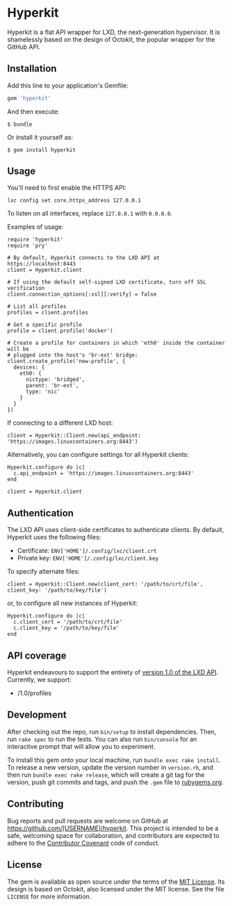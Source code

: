 # Hyperkit

Hyperkit is a flat API wrapper for LXD, the next-generation hypervisor.
It is shamelessly based on the design of Octokit, the popular wrapper for
the GitHub API.

## Installation

Add this line to your application's Gemfile:

```ruby
gem 'hyperkit'
```

And then execute:

    $ bundle

Or install it yourself as:

    $ gem install hyperkit

## Usage

You'll need to first enable the HTTPS API:

```
lxc config set core.https_address 127.0.0.1
```

To listen on all interfaces, replace `127.0.0.1` with `0.0.0.0`.

Examples of usage:

```
require 'hyperkit'
require 'pry'

# By default, Hyperkit connects to the LXD API at https://localhost:8443
client = Hyperkit.client

# If using the default self-signed LXD certificate, turn off SSL verification
client.connection_options[:ssl][:verify] = false

# List all profiles
profiles = client.profiles

# Get a specific profile
profile = client.profile('docker')

# Create a profile for containers in which 'eth0' inside the container will be 
# plugged into the host's 'br-ext' bridge:
client.create_profile('new-profile', {
  devices: {
    eth0: {
      nictype: 'bridged',
      parent: 'br-ext',
      type: 'nic'
    }
  }
})
```

If connecting to a different LXD host:

```
client = Hyperkit::Client.new(api_endpoint: 'https://images.linuxcontainers.org:8443')
```

Alternatively, you can configure settings for all Hyperkit clients:

```
Hyperkit.configure do |c|
  c.api_endpoint = 'https://images.linuxcontainers.org:8443'
end

client = Hyperkit.client
```

## Authentication

The LXD API uses client-side certificates to authenticate clients.
By default, Hyperkit uses the following files:

* Certificate: `ENV['HOME']/.config/lxc/client.crt`
* Private key: `ENV['HOME']/.config/lxc/client.key`

To specify alternate files:

```
client = Hyperkit::Client.new(client_cert: '/path/to/crt/file', client_key: '/path/to/key/file')
```

or, to configure all new instances of Hyperkit:

```
Hyperkit.configure do |c|
  c.client_cert = '/path/to/crt/file'
  c.client_key = '/path/to/key/file'
end
```

## API coverage

Hyperkit endeavours to support the entirety of [version 1.0 of the LXD API](https://github.com/lxc/lxd/blob/master/specs/rest-api.md).
Currently, we support:

* /1.0/profiles

## Development

After checking out the repo, run `bin/setup` to install dependencies. Then,
run `rake spec` to run the tests. You can also run `bin/console` for an
interactive prompt that will allow you to experiment.

To install this gem onto your local machine, run `bundle exec rake
install`. To release a new version, update the version number in
`version.rb`, and then run `bundle exec rake release`, which will create
a git tag for the version, push git commits and tags, and push the `.gem`
file to [rubygems.org](https://rubygems.org).

## Contributing

Bug reports and pull requests are welcome on GitHub at
https://github.com/[USERNAME]/hyperkit. This project is intended to be
a safe, welcoming space for collaboration, and contributors are expected
to adhere to the [Contributor Covenant](http://contributor-covenant.org)
code of conduct.

## License

The gem is available as open source under the terms of the [MIT
License](http://opensource.org/licenses/MIT).  Its design is based on
Octokit, also licensed under the MIT license.  See the file `LICENSE`
for more information.

